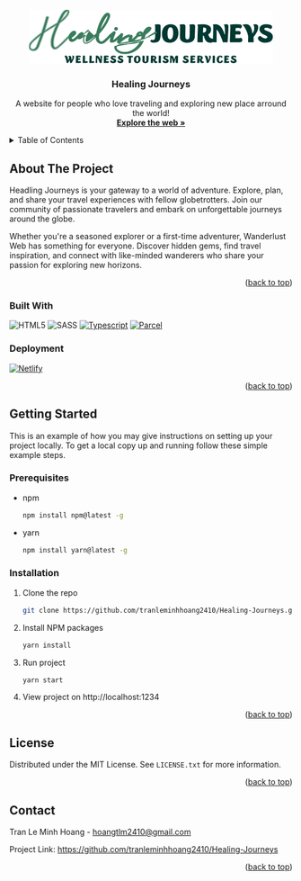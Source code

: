 <!-- PROJECT LOGO -->
<br />
<div align="center">
  <a href="https://healing-journeys.netlify.app">
    <img src="./src/assets/images/logo.svg" alt="Logo">
  </a>

  <h3 align="center">Healing Journeys</h3>

  <p align="center">
    A website for people who love traveling and exploring new place arround the world!
    <br />
    <a href="https://healing-journeys.netlify.app/"><strong>Explore the web »</strong></a>
    <br />
</div>

<!-- TABLE OF CONTENTS -->
<details>
  <summary>Table of Contents</summary>
  <ol>
    <li>
      <a href="#about-the-project">About The Project</a>
      <ul>
        <li><a href="#built-with">Built With</a></li>
      </ul>
    </li>
    <li>
      <a href="#getting-started">Getting Started</a>
      <ul>
        <li><a href="#prerequisites">Prerequisites</a></li>
        <li><a href="#installation">Installation</a></li>
      </ul>
    </li>
    <li><a href="#license">License</a></li>
    <li><a href="#contact">Contact</a></li>
  </ol>
</details>

<!-- ABOUT THE PROJECT -->

## About The Project

Headling Journeys is your gateway to a world of adventure. Explore, plan, and share your travel experiences with fellow globetrotters. Join our community of passionate travelers and embark on unforgettable journeys around the globe.

Whether you're a seasoned explorer or a first-time adventurer, Wanderlust Web has something for everyone. Discover hidden gems, find travel inspiration, and connect with like-minded wanderers who share your passion for exploring new horizons.

<p align="right">(<a href="#readme-top">back to top</a>)</p>

### Built With

![HTML5]
![SASS]
[![Typescript]][Typescript-url]
[![Parcel]][Parcel-url]

### Deployment

[![Netlify]][Netlify-url]

<p align="right">(<a href="#readme-top">back to top</a>)</p>

<!-- GETTING STARTED -->

## Getting Started

This is an example of how you may give instructions on setting up your project locally.
To get a local copy up and running follow these simple example steps.

### Prerequisites

-   npm
    ```sh
    npm install npm@latest -g
    ```
-   yarn
    ```sh
    npm install yarn@latest -g
    ```

### Installation

1. Clone the repo
    ```sh
    git clone https://github.com/tranleminhhoang2410/Healing-Journeys.git
    ```
2. Install NPM packages
    ```sh
    yarn install
    ```
3. Run project
    ```js
    yarn start
    ```
4. View project on http://localhost:1234

<p align="right">(<a href="#readme-top">back to top</a>)</p>

<!-- LICENSE -->

## License

Distributed under the MIT License. See `LICENSE.txt` for more information.

<p align="right">(<a href="#readme-top">back to top</a>)</p>

<!-- CONTACT -->

## Contact

Tran Le Minh Hoang - hoangtlm2410@gmail.com

Project Link: https://github.com/tranleminhhoang2410/Healing-Journeys

<p align="right">(<a href="#readme-top">back to top</a>)</p>

<!-- MARKDOWN LINKS & IMAGES -->

[HTML5]: https://img.shields.io/badge/HTML5-E34F26?style=for-the-badge&logo=HTML5&logoColor=white
[SASS]: https://img.shields.io/badge/SASS-BF4080?style=for-the-badge&logo=sass&logoColor=white
[Typescript]: https://shields.io/badge/TypeScript-3178C6?style=for-the-badge&logo=TypeScript&logoColor=white
[Typescript-url]: https://www.typescriptlang.org
[Parcel]: https://shields.io/badge/Parcel-DBAC74?style=for-the-badge
[Parcel-url]: https://parceljs.org
[Netlify]: https://img.shields.io/badge/Netlify-blue?style=for-the-badge&logo=netlify&logoColor=white
[Netlify-url]: https://www.netlify.com
